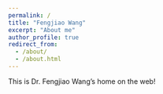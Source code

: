 ```yaml
---
permalink: /
title: "Fengjiao Wang"
excerpt: "About me"
author_profile: true
redirect_from: 
  - /about/
  - /about.html
---
```


This is Dr. Fengjiao Wang’s home on the web!

